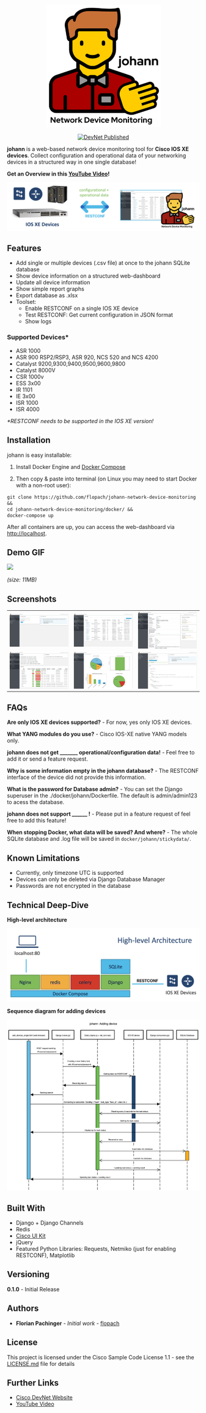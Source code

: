 <div align="center">
  <img width="300" src="images/logo/johann-logo-full.png">
</div>
<p align="center">
  <a href="https://developer.cisco.com/codeexchange/github/repo/flopach/johann-network-device-monitoring">
    <img src="https://static.production.devnetcloud.com/codeexchange/assets/images/devnet-published.svg" alt="DevNet Published">
  </a>
</p>

**johann** is a web-based network device monitoring tool for **Cisco IOS XE devices**. Collect configuration and operational data of your networking devices in a structured way in one single database!

**Get an Overview in this [YouTube Video](https://youtu.be/qsJvul6yLBE)!**

![](images/johann-teaser.png)

## Features

* Add single or multiple devices (.csv file) at once to the johann SQLite database
* Show device information on a structured web-dashboard
* Update all device information
* Show simple report graphs
* Export database as .xlsx
* Toolset:
	* Enable RESTCONF on a single IOS XE device
	* Test RESTCONF: Get current configuration in JSON format
	* Show logs

### Supported Devices*

* ASR 1000
* ASR 900 RSP2/RSP3, ASR 920, NCS 520 and NCS 4200
* Catalyst 9200,9300,9400,9500,9600,9800
* Catalyst 8000V
* CSR 1000v
* ESS 3x00
* IR 1101
* IE 3x00
* ISR 1000
* ISR 4000

_*RESTCONF needs to be supported in the IOS XE version!_

## Installation

johann is easy installable:

1. Install Docker Engine and [Docker Compose](https://docs.docker.com/compose/install/)

2. Then copy & paste into terminal (on Linux you may need to start Docker with a non-root user):

```
git clone https://github.com/flopach/johann-network-device-monitoring &&
cd johann-network-device-monitoring/docker/ &&
docker-compose up
```

After all containers are up, you can access the web-dashboard via [http://localhost](http://localhost).

## Demo GIF

![](images/johann-0.1.0-gif.gif)

*(size: 11MB)*

## Screenshots

| | | |
|:-------------------------:|:-------------------------:|:-------------------------:|
|![](images/scr_add.png) |  ![](images/scr_all.png) | ![](images/scr_detail.png) |
|![](images/scr_detail2.png)  |  ![](images/scr_report.png) |![](images/scr_json.png) |

## FAQs

**Are only IOS XE devices supported?** - For now, yes only IOS XE devices.

**What YANG modules do you use?** - Cisco IOS-XE native YANG models only.

**johann does not get _______ operational/configuration data!** - Feel free to add it or send a feature request.

**Why is some information empty in the johann database?** - The RESTCONF interface of the device did not provide this information.

**What is the password for Database admin?** - You can set the Django superuser in the ./docker/johann/Dockerfile. The default is admin/admin123 to acess the database.

**johann does not support ______ !** - Please put in a feature request of feel free to add this feature!

**When stopping Docker, what data will be saved? And where?** - The whole SQLite database and .log file will be saved in `docker/johann/stickydata/`.

## Known Limitations

* Currently, only timezone UTC is supported
* Devices can only be deleted via Django Database Manager 
* Passwords are not encrypted in the database 

## Technical Deep-Dive

**High-level architecture**

![](images/high-level-architecture.png)

**Sequence diagram for adding devices**

![](images/sequencediagram_add_device.png)

## Built With

* Django + Django Channels
* Redis
* [Cisco UI Kit](https://developer.cisco.com/site/uiux/)
* jQuery
* Featured Python Libraries: Requests, Netmiko (just for enabling RESTCONF), Matplotlib

## Versioning

**0.1.0** - Initial Release

## Authors

* **Florian Pachinger** - *Initial work* - [flopach](https://github.com/flopach)

## License

This project is licensed under the Cisco Sample Code License 1.1 - see the [LICENSE.md](LICENSE.md) file for details

## Further Links

* [Cisco DevNet Website](https://developer.cisco.com)
* [YouTube Video](https://youtu.be/qsJvul6yLBE)
